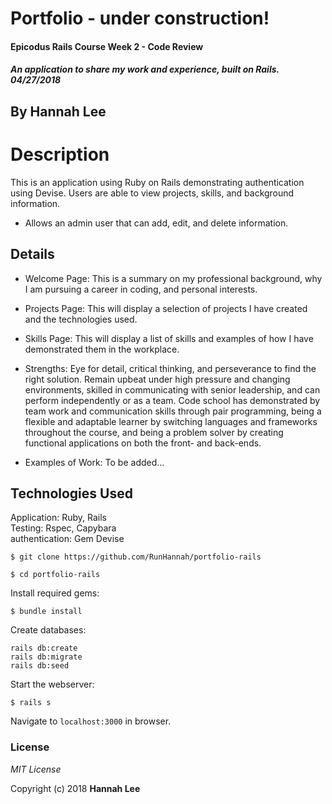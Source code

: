 # Portfolio - under construction!

#### Epicodus Rails Course Week 2 - Code Review

##### An application to share my work and experience, built on Rails. 04/27/2018

## By Hannah Lee

# Description

This is an application using Ruby on Rails demonstrating authentication using Devise. Users are able to view projects, skills, and background information.

* Allows an admin user that can add, edit, and delete information.

## Details

* Welcome Page: This is a summary on my professional background, why I am pursuing a career in coding, and personal interests.

* Projects Page: This will display a selection of projects I have created and the technologies used.

* Skills Page: This will display a list of skills and examples of how I have demonstrated them in the workplace.

* Strengths: Eye for detail, critical thinking, and perseverance to find the right solution. Remain upbeat under high pressure and changing environments, skilled in communicating with senior leadership, and can perform independently or as a team. Code school has demonstrated by team work and communication skills through pair programming, being a flexible and adaptable learner by switching languages and frameworks throughout the course, and being a problem solver by creating functional applications on both the front- and back-ends.

* Examples of Work: To be added...

## Technologies Used

Application: Ruby, Rails<br>
Testing: Rspec, Capybara<br>
authentication: Gem Devise


```
$ git clone https://github.com/RunHannah/portfolio-rails
```
```
$ cd portfolio-rails
```

Install required gems:
```
$ bundle install
```

Create databases:
```
rails db:create
rails db:migrate
rails db:seed
```

Start the webserver:
```
$ rails s
```

Navigate to `localhost:3000` in browser.

### License

  *MIT License*

Copyright (c) 2018 **Hannah Lee**
